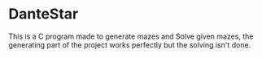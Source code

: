 # DanteStar
This is a C program made to generate mazes and Solve given mazes, the generating part of the project works perfectly but the solving isn't done.

